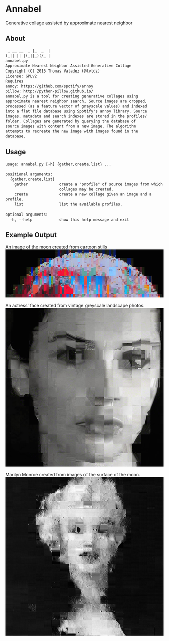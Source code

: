 # Annabel
Generative collage assisted by approximate nearest neighbor

## About
```
 _ __ __  _ |_  _  |
(_|| || |(_||_)(/_ |
annabel.py
Approximate Nearest Neighbor Assisted Generative Collage
Copyright (C) 2015 Thomas Valadez (@tvldz)
License: GPLv2
Requires
annoy: https://github.com/spotify/annoy
pillow: http://python-pillow.github.io/
annabel.py is a tool for creating generative collages using
approximate nearest neighbor search. Source images are cropped,
processed (as a feature vector of grayscale values) and indexed
into a flat file database using Spotify's annoy library. Source
images, metadata and search indexes are stored in the profiles/
folder. Collages are generated by querying the database of
source images with content from a new image. The algorithm
attempts to recreate the new image with images found in the
database.
```
## Usage
```
usage: annabel.py [-h] {gather,create,list} ...

positional arguments:
  {gather,create,list}
    gather              create a "profile" of source images from which
                        collages may be created.
    create              create a new collage given an image and a profile.
    list                list the available profiles.

optional arguments:
  -h, --help            show this help message and exit
```
## Example Output
An image of the moon created from cartoon stills
<img src="https://github.com/tvldz/annabel/blob/master/examples/moon_collage.png"><p>
An actress' face created from vintage greyscale landscape photos.
<img src="https://github.com/tvldz/annabel/blob/master/examples/jones_collage.png"><p>
Marilyn Monroe created from images of the surface of the moon.
<img src="https://github.com/tvldz/annabel/blob/master/examples/marilyn_collage.png">

